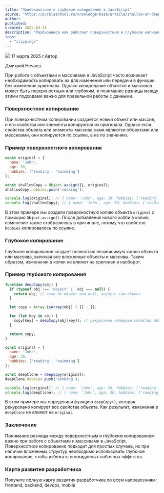 ```yaml
---
title: "Поверхностное и глубокое копирование в JavaScript"
source: "https://purpleschool.ru/knowledge-base/article/shallow-or-deep-clone"
author:
published:
created: 2025-03-21
description: "Разбираемся как работает поверхностное и глубокое копирование в JavaScript"
tags:
  - "clippings"
---
```

![](https://purpleschool.ru/_next/static/media/time-icon.33f80bd8.svg) 17 марта 2025 г.Автор

Дмитрий Нечаев

При работе с объектами и массивами в JavaScript часто возникает необходимость копировать их для изменения или передачи в функции без изменения оригинала. Однако копирование объектов и массивов может быть поверхностным или глубоким, и понимание разницы между этими подходами важно для правильной работы с данными.

### Поверхностное копирование

При поверхностном копировании создается новый объект или массив, и его свойства или элементы копируются из оригинала. Однако если свойства объекта или элементы массива сами являются объектами или массивами, они копируются по ссылке, а не по значению.

### Пример поверхностного копирования

```jsx
const original = {
  name: 'John',
  age: 30,
  hobbies: ['reading', 'swimming']
};

const shallowCopy = Object.assign({}, original);
shallowCopy.hobbies.push('cooking');

console.log(original); // { name: 'John', age: 30, hobbies: ['reading', 'swimming', 'cooking'] }
console.log(shallowCopy); // { name: 'John', age: 30, hobbies: ['reading', 'swimming', 'cooking'] }
```

В этом примере мы создали поверхностную копию объекта `original` с помощью `Object.assign()`. После добавления нового хобби в копию, изменение также отобразилось в оригинале, потому что свойство `hobbies` копировалось по ссылке.

### Глубокое копирование

Глубокое копирование создает полностью независимую копию объекта или массива, включая все вложенные объекты и массивы. Таким образом, изменения в копии не влияют на оригинал и наоборот.

### Пример глубокого копирования

```jsx
function deepCopy(obj) {
  if (typeof obj !== 'object' || obj === null) {
    return obj; // если не объект или null, вернуть сам объект
  }

  let copy = Array.isArray(obj) ? [] : {};

  for (let key in obj) {
    copy[key] = deepCopy(obj[key]); // рекурсивно копируем свойства объекта
  }

  return copy;
}

const original = {
  name: 'John',
  age: 30,
  hobbies: ['reading', 'swimming']
};

const deepClone = deepCopy(original);
deepClone.hobbies.push('cooking');

console.log(original); // { name: 'John', age: 30, hobbies: ['reading', 'swimming'] }
console.log(deepClone); // { name: 'John', age: 30, hobbies: ['reading', 'swimming', 'cooking'] }
```

В этом примере мы определили функцию `deepCopy()`, которая рекурсивно копирует все свойства объекта. Как результат, изменения в `deepClone` не влияют на `original`.

### Заключение

Понимание разницы между поверхностным и глубоким копированием важно при работе с объектами и массивами в JavaScript. Поверхностное копирование подходит для простых случаев, но при наличии вложенных структур необходимо использовать глубокое копирование, чтобы избежать неожиданных побочных эффектов.

### Карта развития разработчика

Получите полную карту развития разработчика по всем направлениям: frontend, backend, devops, mobile